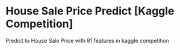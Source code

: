 # House Sale Price Predict [Kaggle Competition]
 Predict to House Sale Price with 81 features in kaggle competition 
